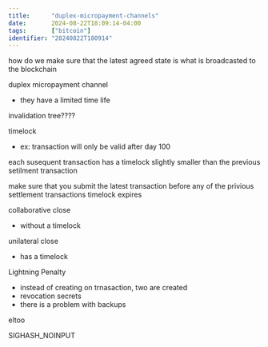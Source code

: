 ```yaml
---
title:      "duplex-micropayment-channels"
date:       2024-08-22T18:09:14-04:00
tags:       ["bitcoin"]
identifier: "20240822T180914"
---
```


how do we make sure that the latest agreed state is what is broadcasted to the blockchain

duplex micropayment channel
- they have a limited time life

invalidation tree????

timelock
- ex: transaction will only be valid after day 100

each susequent transaction has a timelock slightly smaller than the previous
setilment transaction

make sure that you submit the latest transaction before any of the privious
settlement transactions timelock expires

collaborative close 
- without a timelock

unilateral close
- has a timelock

Lightning Penalty
- instead of creating on trnasaction, two are created
- revocation secrets
- there is a problem with backups

eltoo

SIGHASH_NOINPUT
